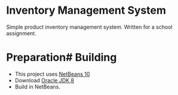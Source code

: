 # Inventory Management System
Simple product inventory management system. Written for a school assignment.

# Preparation# Building
* This project uses [NetBeans 10](https://netbeans.apache.org/download/nb100/nb100.html)
* Download [Oracle JDK 8](https://www.oracle.com/java/technologies/javase/javase-jdk8-downloads.html)
* Build in NetBeans.

